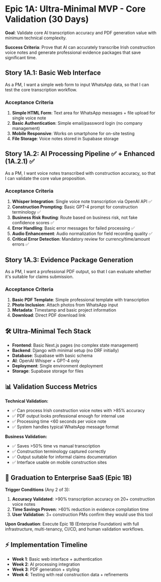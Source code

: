 # Epic 1A: Ultra-Minimal MVP - Core Validation (30 Days)

**Goal**: Validate core AI transcription accuracy and PDF generation value with minimum technical complexity.

**Success Criteria**: Prove that AI can accurately transcribe Irish construction voice notes and generate professional evidence packages that save significant time.

## Story 1A.1: Basic Web Interface
As a PM,
I want a simple web form to input WhatsApp data,
so that I can test the core transcription workflow.

### Acceptance Criteria
1. **Simple HTML Form**: Text area for WhatsApp messages + file upload for single voice note
2. **Basic Authentication**: Simple email/password login (no company management)
3. **Mobile Responsive**: Works on smartphone for on-site testing
4. **File Storage**: Voice notes stored in Supabase storage

## Story 1A.2: AI Processing Pipeline ✅ + Enhanced (1A.2.1) ✅
As a PM,
I want voice notes transcribed with construction accuracy,
so that I can validate the core value proposition.

### Acceptance Criteria
1. **Whisper Integration**: Single voice note transcription via OpenAI API ✅
2. **Construction Prompting**: Basic GPT-4 prompt for construction terminology ✅  
3. **Business Risk Routing**: Route based on business risk, not fake confidence scores ✅
4. **Error Handling**: Basic error messages for failed processing ✅
5. **Audio Enhancement**: Audio normalization for field recording quality ✅
6. **Critical Error Detection**: Mandatory review for currency/time/amount errors ✅

## Story 1A.3: Evidence Package Generation
As a PM,
I want a professional PDF output,
so that I can evaluate whether it's suitable for claims submission.

### Acceptance Criteria
1. **Basic PDF Template**: Simple professional template with transcription
2. **Photo Inclusion**: Attach photos from WhatsApp input
3. **Metadata**: Timestamp and basic project information
4. **Download**: Direct PDF download link

## 🛠 Ultra-Minimal Tech Stack
- **Frontend**: Basic Next.js pages (no complex state management)
- **Backend**: Django with minimal setup (no DRF initially)  
- **Database**: Supabase with basic schema
- **AI**: OpenAI Whisper + GPT-4 only
- **Deployment**: Single environment deployment
- **Storage**: Supabase storage for files

## 📊 Validation Success Metrics

**Technical Validation:**
- ✅ Can process Irish construction voice notes with >85% accuracy
- ✅ PDF output looks professional enough for internal use
- ✅ Processing time <60 seconds per voice note
- ✅ System handles typical WhatsApp message format

**Business Validation:**
- ✅ Saves >50% time vs manual transcription
- ✅ Construction terminology captured correctly
- ✅ Output suitable for informal claims documentation
- ✅ Interface usable on mobile construction sites

## 🚀 Graduation to Enterprise SaaS (Epic 1B)

**Trigger Conditions** (Any 2 of 3):
1. **Accuracy Validated**: >90% transcription accuracy on 20+ construction voice notes
2. **Time Savings Proven**: >60% reduction in evidence compilation time
3. **User Validation**: 3+ construction PMs confirm they would use this tool

**Upon Graduation**: Execute Epic 1B (Enterprise Foundation) with full infrastructure, multi-tenancy, CI/CD, and human validation workflows.

## ⚡ Implementation Timeline
- **Week 1**: Basic web interface + authentication
- **Week 2**: AI processing integration
- **Week 3**: PDF generation + styling  
- **Week 4**: Testing with real construction data + refinements